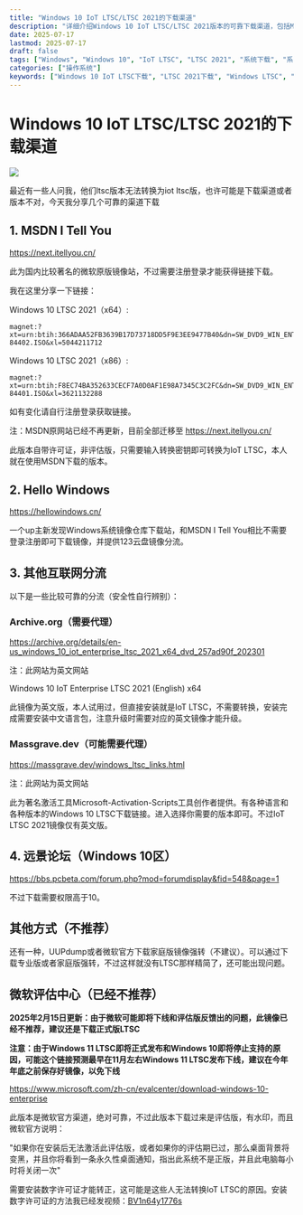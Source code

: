 ```yaml
---
title: "Windows 10 IoT LTSC/LTSC 2021的下载渠道"
description: "详细介绍Windows 10 IoT LTSC/LTSC 2021版本的可靠下载渠道，包括MSDN I Tell You、Hello Windows、Archive.org等官方和第三方下载源，以及各版本的优缺点对比和安装注意事项。"
date: 2025-07-17
lastmod: 2025-07-17
draft: false
tags: ["Windows", "Windows 10", "IoT LTSC", "LTSC 2021", "系统下载", "系统镜像"]
categories: ["操作系统"]
keywords: ["Windows 10 IoT LTSC下载", "LTSC 2021下载", "Windows LTSC", "IoT Enterprise LTSC", "系统镜像下载", "MSDN镜像"]
---
```


# Windows 10 IoT LTSC/LTSC 2021的下载渠道

![](https://i0.hdslb.com/bfs/article/22122ec7dd4c5a3684b375cdc314a138434359407.jpg@1192w.webp)

最近有一些人问我，他们ltsc版本无法转换为iot ltsc版，也许可能是下载渠道或者版本不对，今天我分享几个可靠的渠道下载

## 1. MSDN I Tell You

https://next.itellyou.cn/

此为国内比较著名的微软原版镜像站，不过需要注册登录才能获得链接下载。

我在这里分享一下链接：

Windows 10 LTSC 2021（x64）:
```
magnet:?xt=urn:btih:366ADAA52FB3639B17D73718DD5F9E3EE9477B40&dn=SW_DVD9_WIN_ENT_LTSC_2021_64BIT_ChnSimp_MLF_X22-84402.ISO&xl=5044211712
```

Windows 10 LTSC 2021（x86）:
```
magnet:?xt=urn:btih:F8EC74BA352633CECF7A0D0AF1E98A7345C3C2FC&dn=SW_DVD9_WIN_ENT_LTSC_2021_32BIT_ChnSimp_MLF_X22-84401.ISO&xl=3621132288
```

如有变化请自行注册登录获取链接。

注：MSDN原网站已经不再更新，目前全部迁移至 https://next.itellyou.cn/

此版本自带许可证，非评估版，只需要输入转换密钥即可转换为IoT LTSC，本人就在使用MSDN下载的版本。

## 2. Hello Windows

https://hellowindows.cn/

一个up主新发现Windows系统镜像仓库下载站，和MSDN I Tell You相比不需要登录注册即可下载镜像，并提供123云盘镜像分流。

## 3. 其他互联网分流

以下是一些比较可靠的分流（安全性自行辨别）：

### Archive.org（需要代理）

https://archive.org/details/en-us_windows_10_iot_enterprise_ltsc_2021_x64_dvd_257ad90f_202301

注：此网站为英文网站

Windows 10 IoT Enterprise LTSC 2021 (English) x64

此镜像为英文版，本人试用过，但直接安装就是IoT LTSC，不需要转换，安装完成需要安装中文语言包，注意升级时需要对应的英文镜像才能升级。

### Massgrave.dev（可能需要代理）

https://massgrave.dev/windows_ltsc_links.html

注：此网站为英文网站

此为著名激活工具Microsoft-Activation-Scripts工具创作者提供。有各种语言和各种版本的Windows 10 LTSC下载链接。进入选择你需要的版本即可。不过IoT LTSC 2021镜像仅有英文版。

## 4. 远景论坛（Windows 10区）

https://bbs.pcbeta.com/forum.php?mod=forumdisplay&fid=548&page=1

不过下载需要权限高于10。

## 其他方式（不推荐）

还有一种，UUPdump或者微软官方下载家庭版镜像强转（不建议）。可以通过下载专业版或者家庭版强转，不过这样就没有LTSC那样精简了，还可能出现问题。

## 微软评估中心（已经不推荐）

**2025年2月15日更新：由于微软可能即将下线和评估版反馈出的问题，此镜像已经不推荐，建议还是下载正式版LTSC**

**注意：由于Windows 11 LTSC即将正式发布和Windows 10即将停止支持的原因，可能这个链接预测最早在11月左右Windows 11 LTSC发布下线，建议在今年年底之前保存好镜像，以免下线**

https://www.microsoft.com/zh-cn/evalcenter/download-windows-10-enterprise

此版本是微软官方渠道，绝对可靠，不过此版本下载过来是评估版，有水印，而且微软官方说明：

"如果你在安装后无法激活此评估版，或者如果你的评估期已过，那么桌面背景将变黑，并且你将看到一条永久性桌面通知，指出此系统不是正版，并且此电脑每小时将关闭一次"

需要安装数字许可证才能转正，这可能是这些人无法转换IoT LTSC的原因。安装数字许可证的方法我已经发视频：[BV1n64y1776s](https://www.bilibili.com/video/BV1n64y1776s/) 